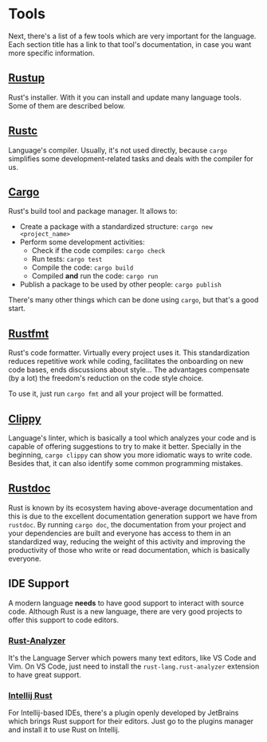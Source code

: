 # Tools

Next, there's a list of a few tools which are very important for the language. Each section title has a link to that tool's documentation, in case you want more specific information.

## [Rustup](https://rustup.rs)

Rust's installer. With it you can install and update many language tools. Some of them are described below.

## [Rustc](https://doc.rust-lang.org/rustc/index.html)

Language's compiler. Usually, it's not used directly, because `cargo` simplifies some development-related tasks and deals with the compiler for us.

## [Cargo](https://doc.rust-lang.org/cargo/index.html)

Rust's build tool and package manager. It allows to:

- Create a package with a standardized structure: `cargo new <project_name>`
- Perform some development activities:
  - Check if the code compiles: `cargo check`
  - Run tests: `cargo test`
  - Compile the code: `cargo build`
  - Compiled **and** run the code: `cargo run`
- Publish a package to be used by other people: `cargo publish`

There's many other things which can be done using `cargo`, but that's a good start.

## [Rustfmt](https://github.com/rust-lang/rustfmt)

Rust's code formatter. Virtually every project uses it. This standardization reduces repetitive work while coding, facilitates the onboarding on new code bases, ends discussions about style... The advantages compensate (by a lot) the freedom's reduction on the code style choice.

To use it, just run `cargo fmt` and all your project will be formatted.

## [Clippy](https://github.com/rust-lang/rust-clippy)

Language's linter, which is basically a tool which analyzes your code and is capable of offering suggestions to try to make it better. Specially in the beginning, `cargo clippy` can show you more idiomatic ways to write code. Besides that, it can also identify some common programming mistakes.

## [Rustdoc](https://doc.rust-lang.org/rustdoc/what-is-rustdoc.html)

Rust is known by its ecosystem having above-average documentation and this is due to the excellent documentation generation support we have from `rustdoc`. By running `cargo doc`, the documentation from your project and your dependencies are built and everyone has access to them in an standardized way, reducing the weight of this activity and improving the productivity of those who write or read documentation, which is basically everyone.

## IDE Support

A modern language **needs** to have good support to interact with source code. Although Rust is a new language, there are very good projects to offer this support to code editors.

### [Rust-Analyzer](https://rust-analyzer.github.io/)

It's the Language Server which powers many text editors, like VS Code and Vim. On VS Code, just need to install the `rust-lang.rust-analyzer` extension to have great support.

### [Intellij Rust](https://www.jetbrains.com/pt-br/rust/)

For Intellij-based IDEs, there's a plugin openly developed by JetBrains which brings Rust support for their editors. Just go to the plugins manager and install it to use Rust on Intellij.
